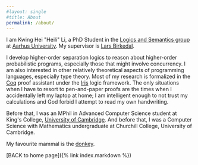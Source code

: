 ```yaml
---
#layout: single
#title: About
permalink: /about/
---
```

I am Kwing Hei "Heili" Li, a PhD Student in the [Logics and Semantics group](https://logsem.github.io/) at [Aarhus University](https://cs.au.dk/). My supervisor is [Lars Birkedal](https://cs.au.dk/~birke/).  


I develop higher-order separation logics to reason about higher-order probabilistic programs, especially those that might involve concurrency. I am also interested in other relatively theoretical aspects of programming languages, especially type theory. Most of my research is formalized in the [Coq](https://coq.inria.fr/) proof assistant under the [Iris](https://iris-project.org/index.html) logic framework. The only situations when I have to resort to pen-and-paper proofs are the times when I accidentally left my laptop at home; I am intelligent enough to not trust my calculations and God forbid I attempt to read my own handwriting.   

Before that, I was an MPhil in Advanced Computer Science student at King's College, [University of Cambridge](https://www.cst.cam.ac.uk/). And before that, I was a Computer Science with Mathematics undergraduate at Churchill College, University of Cambridge.  

My favourite mammal is the [donkey](https://en.wikipedia.org/wiki/Donkey).    

[BACK to home page]({% link index.markdown %}) 


<!--- 

[^1]: Pronounced as "Hailey".
[^2]: I was one of the last people who did this combination since this was not an option anymore after my cohort!

--------------

"HeiLi managed to get everything a little bit wrong."

  \- Feedback on my supervisions for Computer Networking

This is the base Jekyll theme. You can find out more info about customizing your Jekyll theme, as well as basic Jekyll usage documentation at [jekyllrb.com](https://jekyllrb.com/)

You can find the source code for Minima at GitHub:
[jekyll][jekyll-organization] /
[minima](https://github.com/jekyll/minima)

You can find the source code for Jekyll at GitHub:
[jekyll][jekyll-organization] /
[jekyll](https://github.com/jekyll/jekyll)


[jekyll-organization]: https://github.com/jekyll
-->